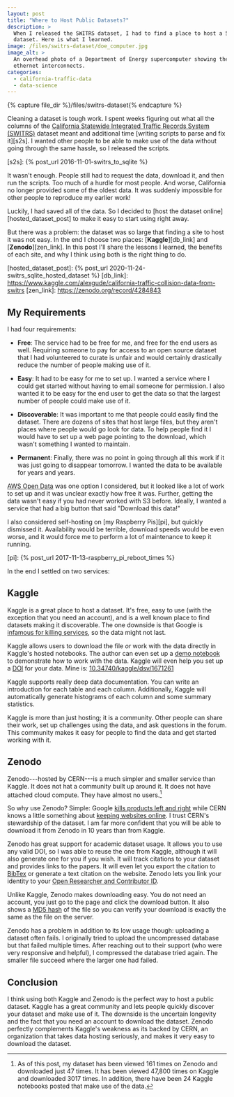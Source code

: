 ```yaml
---
layout: post
title: "Where to Host Public Datasets?"
description: >
  When I released the SWITRS dataset, I had to find a place to host a 5 Gig
  dataset. Here is what I learned.
image: /files/switrs-dataset/doe_computer.jpg
image_alt: >
  An overhead photo of a Department of Energy supercomputer showing the
  ethernet interconnects.
categories: 
  - california-traffic-data 
  - data-science
---
```


{% capture file_dir %}/files/switrs-dataset{% endcapture %}

Cleaning a dataset is tough work. I spent weeks figuring out what all the
columns of the [California Statewide Integrated Traffic Records System
(SWITRS)][switrs] dataset meant and additional time [writing scripts to parse
and fix it][s2s]. I wanted other people to be able to make use of the data
without going through the same hassle, so I released the scripts.

[switrs]: http://iswitrs.chp.ca.gov/Reports/jsp/userLogin.jsp
[s2s]: {% post_url 2016-11-01-switrs_to_sqlite %}

It wasn't enough. People still had to request the data, download it, and then
run the scripts. Too much of a hurdle for most people. And worse, California
no longer provided some of the oldest data. It was suddenly impossible for
other people to reproduce my earlier work!

[sqlite]: https://en.wikipedia.org/wiki/SQLite

Luckily, I had saved all of the data. So I decided to [host the dataset
online][hosted_dataset_post] to make it easy to start using right away.

But there was a problem: the dataset was so large that finding a site to host
it was not easy. In the end I choose two places: [**Kaggle**][db_link] and
[**Zenodo**][zen_link]. In this post I'll share the lessons I learned, the
benefits of each site, and why I think using both is the right thing to do.

[hosted_dataset_post]: {% post_url 2020-11-24-switrs_sqlite_hosted_dataset %}
[db_link]: https://www.kaggle.com/alexgude/california-traffic-collision-data-from-switrs
[zen_link]: https://zenodo.org/record/4284843

## My Requirements

I had four requirements:

- **Free**: The service had to be free for me, and free for the end users as
  well. Requiring someone to pay for access to an open source dataset that I
  had volunteered to curate is unfair and would certainly drastically reduce
  the number of people making use of it.

- **Easy**: It had to be easy for me to set up. I wanted a service where I
  could get started without having to email someone for permission. I also
  wanted it to be easy for the end user to get the data so that the largest
  number of people could make use of it.

- **Discoverable**: It was important to me that people could easily find the
  dataset. There are dozens of sites that host large files, but they aren't
  places where people would go look for data. To help people find it I would
  have to set up a web page pointing to the download, which wasn't something I
  wanted to maintain.

- **Permanent**: Finally, there was no point in going through all this work if
  it was just going to disappear tomorrow. I wanted the data to be available
  for years and years.

[AWS Open Data][aws] was one option I considered, but it looked like a lot of
work to set up and it was unclear exactly how free it was. Further, getting
the data wasn't easy if you had never worked with S3 before. Ideally, I wanted
a service that had a big button that said "Download this data!"

[aws]: https://aws.amazon.com/opendata

I also considered self-hosting on [my Raspberry Pis][pi], but quickly
dismissed it. Availability would be terrible, download speeds would be even
worse, and it would force me to perform a lot of maintenance to keep it
running.

[pi]: {% post_url 2017-11-13-raspberry_pi_reboot_times %}

In the end I settled on two services:

## Kaggle

Kaggle is a great place to host a dataset. It's free, easy to use (with the
exception that you need an account), and is a well known place to find
datasets making it discoverable. The one downside is that Google is [infamous
for killing services][killedbygoogle], so the data might not last.

[killedbygoogle]: https://killedbygoogle.com/

Kaggle allows users to download the file _or_ work with the data directly in
Kaggle's hosted notebooks. The author can even set up a [demo
notebook][demo_nb] to demonstrate how to work with the data. Kaggle will even
help you set up a [DOI][doi] for your data. Mine is:
[10.34740/kaggle/dsv/1671261][my_doi]

[demo_nb]: https://www.kaggle.com/alexgude/starter-california-traffic-collisions-from-switrs
[doi]: https://en.wikipedia.org/wiki/Digital_object_identifier
[my_doi]: https://www.doi.org/10.34740/kaggle/dsv/1671261

Kaggle supports really deep data documentation. You can write an introduction
for each table and each column. Additionally, Kaggle will automatically
generate histograms of each column and some summary statistics.

Kaggle is more than just hosting; it is a community. Other people can share
their work, set up challenges using the data, and ask questions in the forum.
This community makes it easy for people to find the data and get started
working with it.

## Zenodo

Zenodo---hosted by CERN---is a much simpler and smaller service than Kaggle.
It does not hat a community built up around it. It does not have attached
cloud compute. They have almost no users.[^usage]

[^usage]: As of this post, my dataset has been viewed 161 times on Zenodo and
    downloaded just 47 times. It has been viewed 47,800 times on Kaggle and
    downloaded 3017 times. In addition, there have been 24 Kaggle notebooks
    posted that make use of the data.

So why use Zenodo? Simple: Google [kills products left and
right][killedbygoogle] while CERN knows a little something about [keeping
websites online][first_site]. I trust CERN's stewardship of the dataset. I am
far more confident that you will be able to download it from Zenodo in 10
years than from Kaggle.

[first_site]: http://info.cern.ch/

Zenodo has great support for academic dataset usage. It allows you to use any
valid DOI, so I was able to reuse the one from Kaggle, although it will also
generate one for you if you wish. It will track citations to your dataset and
provides links to the papers. It will even let you export the citation to
[BibTex][bibtex] or generate a text citation on the website. Zenodo lets you
link your identity to your [Open Researcher and Contributor ID][orcid].

[bibtex]: https://en.wikipedia.org/wiki/BibTeX
[orcid]: https://en.wikipedia.org/wiki/ORCID

Unlike Kaggle, Zenodo makes downloading easy. You do not need an account, you
just go to the page and click the download button. It also shows a [MD5
hash][md5] of the file so you can verify your download is exactly the same as
the file on the server.

[md5]: https://en.wikipedia.org/wiki/MD5

Zenodo has a problem in addition to its low usage though: uploading a dataset
often fails. I originally tried to upload the uncompressed database but that
failed multiple times. After reaching out to their support (who were very
responsive and helpful), I compressed the database tried again. The smaller
file succeed where the larger one had failed.

## Conclusion

I think using both Kaggle and Zenodo is the perfect way to host a public
dataset. Kaggle has a great community and lets people quickly discover your
dataset and make use of it. The downside is the uncertain longevity and the
fact that you need an account to download the dataset. Zenodo perfectly
complements Kaggle's weakness as its backed by CERN, an organization that
takes data hosting seriously, and makes it very easy to download the dataset.
